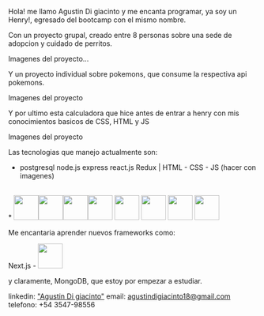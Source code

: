 Hola! me llamo Agustin Di giacinto y me encanta programar, ya soy un Henry!, egresado del bootcamp con el mismo nombre.

Con un proyecto grupal, creado entre 8 personas sobre una sede de adopcion y cuidado de perritos.

Imagenes del proyecto...

Y un proyecto individual sobre pokemons, que consume la respectiva api pokemons.

Imagenes del proyecto

Y por ultimo esta calculadora que hice antes de entrar a henry con mis conocimientos basicos de CSS, HTML y JS

Imagenes del proyecto

Las tecnologias que manejo actualmente son:

* postgresql node.js express react.js Redux | HTML - CSS - JS (hacer con imagenes)
</br>
* <img src="https://user-images.githubusercontent.com/88413954/181563106-8723d0bb-4ed4-4477-aff8-c8ac4779ab52.png" width="50px"></img><img src="https://user-images.githubusercontent.com/88413954/181578673-f162e122-8dd7-4a9b-9995-d00ccd299a7a.png" width="50px"></img><img src="https://user-images.githubusercontent.com/88413954/181578917-80c4954d-4aeb-40db-96ce-c55e6834eed0.png" width="50px"></img><img src="https://cdn.icon-icons.com/icons2/2415/PNG/512/redux_original_logo_icon_146365.png" width="50px"></img>
<img src="https://user-images.githubusercontent.com/88413954/181580067-5c492b0d-a77e-4136-93e4-cbff1551fe64.png" width="50px"></img>
<img src="https://user-images.githubusercontent.com/88413954/181580133-907ccb9a-b27c-407b-8e06-a3c736547d7f.png" width="50px"></img>
<img src="https://cdn.icon-icons.com/icons2/2415/PNG/512/express_original_logo_icon_146527.png" width="50px"></img>
<img src="https://upload.wikimedia.org/wikipedia/commons/thumb/a/a7/React-icon.svg/640px-React-icon.svg.png" width="50px"></img>

Me encantaria aprender nuevos frameworks como:

Next.js - <img src="https://docs.microsoft.com/en-us/windows/images/nextjs-logo.png" width="50px"></img>

y claramente, MongoDB, que estoy por empezar a estudiar.

linkedin: <a href='https://www.linkedin.com/in/agustin-digiacinto/'>"Agustin Di giacinto"</a>
email: agustindigiacinto18@gmail.com
telefono: +54 3547-98556  
 
